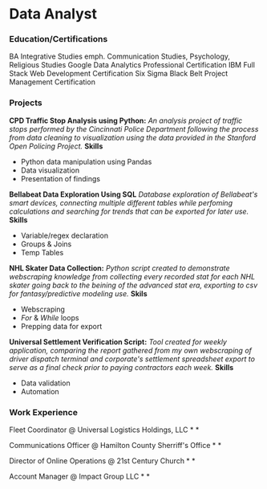 # Data Analyst

### Education/Certifications
BA Integrative Studies emph. Communication Studies, Psychology, Religious Studies
Google Data Analytics Professional Certification
IBM Full Stack Web Development Certification
Six Sigma Black Belt Project Management Certification

### Projects
**CPD Traffic Stop Analysis using Python:**
*An analysis project of traffic stops performed by the Cincinnati Police Department following the process from data cleaning to visualization using the data provided in the Stanford Open Policing Project.*
**Skills**
* Python data manipulation using Pandas
* Data visualization
* Presentation of findings

**Bellabeat Data Exploration Using SQL**
*Database exploration of Bellabeat's smart devices, connecting multiple different tables while perfoming calculations and searching for trends that can be exported for later use.*
**Skills**
* Variable/regex declaration
* Groups & Joins
* Temp Tables

**NHL Skater Data Collection:**
*Python script created to demonstrate webscraping knowledge from collecting every recorded stat for each NHL skater going back to the beining of the advanced stat era, exporting to csv for fantasy/predictive modeling use.*
**Skils**
* Webscraping
* *For* & *While* loops
* Prepping data for export

**Universal Settlement Verification Script:**
*Tool created for weekly application, comparing the report gathered from my own webscraping of driver dispatch terminal and corporate's settlement spreadsheet export to serve as a final check prior to paying contractors each week.*
**Skills**
* Data validation
* Automation

### Work Experience
Fleet Coordinator @ Universal Logistics Holdings, LLC
* 
* 

Communications Officer @ Hamilton County Sherriff's Office
* 
* 

Director of Online Operations @ 21st Century Church
* 
* 

Account Manager @ Impact Group LLC
* 
* 
